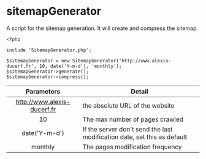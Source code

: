 # sitemapGenerator

A script for the sitemap generation. It will create and compress the sitemap. 

```
<?php

include 'SitemapGenerator.php';

$sitemapGenerator = new SitemapGenerator('http://www.alexis-ducerf.fr', 10, date('Y-m-d'), 'monthly');
$sitemapGenerator->generate();
$sitemapGenerator->compress();

````


|          Parameters         |                                  Detail                                  |
|:---------------------------:|------------------------------------------------------------------------|
| http://www.alexis-ducerf.fr | the absolute URL of the website                                          |
| 10                          | The max number of pages crawled                                          |
| date('Y-m-d')               | If the server don't send the last modification date, set this as default |
| monthly                     | The pages modification frequency                                         |